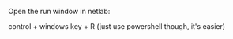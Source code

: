 Open the run window in netlab:

control + windows key + R
(just use powershell though, it's easier)
